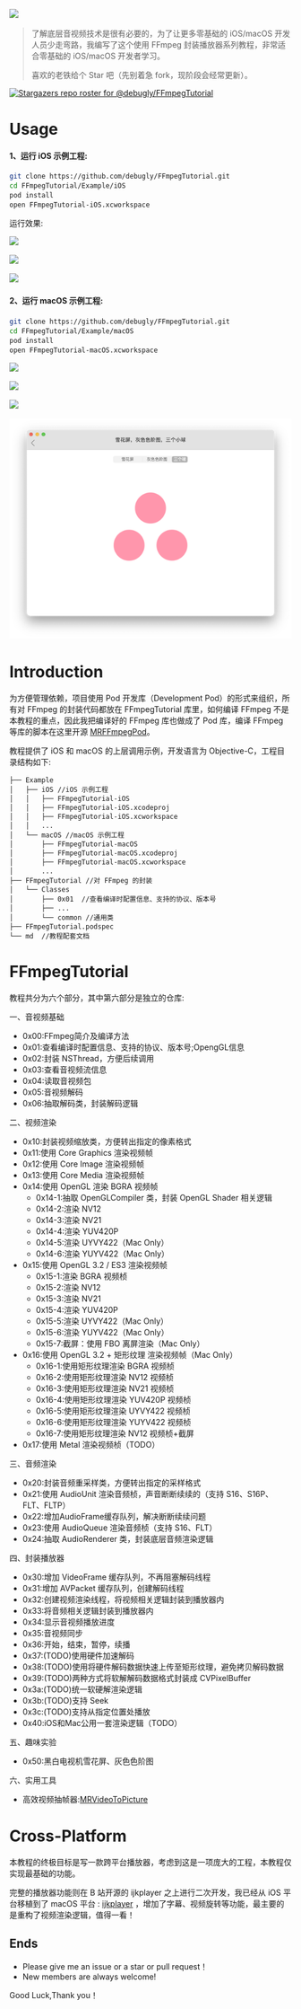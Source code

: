 [![](md/imgs/ffmpeg.png)](https://ffmpeg.org/) 

> 了解底层音视频技术是很有必要的，为了让更多零基础的 iOS/macOS 开发人员少走弯路，我编写了这个使用 FFmpeg 封装播放器系列教程，非常适合零基础的 iOS/macOS 开发者学习。 
> 
> 喜欢的老铁给个 Star 吧（先别着急 fork，现阶段会经常更新）。

[![Stargazers repo roster for @debugly/FFmpegTutorial](https://reporoster.com/stars/debugly/FFmpegTutorial)](https://github.com/debugly/FFmpegTutorial/stargazers)

# Usage

#### 1、运行 iOS 示例工程:

```bash
git clone https://github.com/debugly/FFmpegTutorial.git
cd FFmpegTutorial/Example/iOS
pod install
open FFmpegTutorial-iOS.xcworkspace
```

运行效果:

![](md/imgs/ios-snapshot-1.png)

![](md/imgs/ios-snapshot-2.png)

![](md/imgs/ios-snapshot-3.png)

#### 2、运行 macOS 示例工程:

```bash
git clone https://github.com/debugly/FFmpegTutorial.git
cd FFmpegTutorial/Example/macOS
pod install
open FFmpegTutorial-macOS.xcworkspace
```

![](md/imgs/macos-snapshot-1.png)

![](md/imgs/macos-snapshot-2.png)

![](md/imgs/macos-snapshot-3.png)

![](md/imgs/macos-snapshot-4.png)

# Introduction

为方便管理依赖，项目使用 Pod 开发库（Development Pod）的形式来组织，所有对 FFmpeg 的封装代码都放在 FFmpegTutorial 库里，如何编译 FFmpeg 不是本教程的重点，因此我把编译好的 FFmpeg 库也做成了 Pod 库，编译 FFmpeg 等库的脚本在这里开源 [MRFFmpegPod](https://github.com/debugly/MRFFToolChainPod)。

教程提供了 iOS 和 macOS 的上层调用示例，开发语言为 Objective-C，工程目录结构如下:

```
├── Example
│   ├── iOS //iOS 示例工程
│   │   ├── FFmpegTutorial-iOS
│   │   ├── FFmpegTutorial-iOS.xcodeproj
│   │   ├── FFmpegTutorial-iOS.xcworkspace
│   │   ...
│   └── macOS //macOS 示例工程
│       ├── FFmpegTutorial-macOS
│       ├── FFmpegTutorial-macOS.xcodeproj
│       ├── FFmpegTutorial-macOS.xcworkspace
│       ...
├── FFmpegTutorial //对 FFmpeg 的封装
│   └── Classes
│       ├── 0x01  //查看编译时配置信息、支持的协议、版本号
│       ├── ...
│       └── common //通用类
├── FFmpegTutorial.podspec
└── md  //教程配套文档        
```

# FFmpegTutorial

教程共分为六个部分，其中第六部分是独立的仓库:

一、音视频基础

- 0x00:FFmpeg简介及编译方法
- 0x01:查看编译时配置信息、支持的协议、版本号;OpengGL信息
- 0x02:封装 NSThread，方便后续调用
- 0x03:查看音视频流信息
- 0x04:读取音视频包
- 0x05:音视频解码
- 0x06:抽取解码类，封装解码逻辑

二、视频渲染

- 0x10:封装视频缩放类，方便转出指定的像素格式
- 0x11:使用 Core Graphics 渲染视频帧
- 0x12:使用 Core Image 渲染视频帧
- 0x13:使用 Core Media 渲染视频帧
- 0x14:使用 OpenGL 渲染 BGRA 视频帧
  - 0x14-1:抽取 OpenGLCompiler 类，封装 OpenGL Shader 相关逻辑
  - 0x14-2:渲染 NV12
  - 0x14-3:渲染 NV21
  - 0x14-4:渲染 YUV420P
  - 0x14-5:渲染 UYVY422（Mac Only）
  - 0x14-6:渲染 YUYV422（Mac Only）
- 0x15:使用 OpenGL 3.2 / ES3 渲染视频帧
  - 0x15-1:渲染 BGRA 视频桢
  - 0x15-2:渲染 NV12
  - 0x15-3:渲染 NV21
  - 0x15-4:渲染 YUV420P
  - 0x15-5:渲染 UYVY422（Mac Only）
  - 0x15-6:渲染 YUYV422（Mac Only）
  - 0x15-7:截屏：使用 FBO 离屏渲染（Mac Only）
- 0x16:使用 OpenGL 3.2 + 矩形纹理 渲染视频帧（Mac Only）
  - 0x16-1:使用矩形纹理渲染 BGRA 视频桢
  - 0x16-2:使用矩形纹理渲染 NV12 视频桢
  - 0x16-3:使用矩形纹理渲染 NV21 视频桢
  - 0x16-4:使用矩形纹理渲染 YUV420P 视频桢
  - 0x16-5:使用矩形纹理渲染 UYVY422 视频桢
  - 0x16-6:使用矩形纹理渲染 YUYV422 视频桢
  - 0x16-7:使用矩形纹理渲染 NV12 视频桢+截屏
- 0x17:使用 Metal 渲染视频桢（TODO）

三、音频渲染

- 0x20:封装音频重采样类，方便转出指定的采样格式
- 0x21:使用 AudioUnit 渲染音频桢，声音断断续续的（支持 S16、S16P、FLT、FLTP）
- 0x22:增加AudioFrame缓存队列，解决断断续续问题
- 0x23:使用 AudioQueue 渲染音频桢（支持 S16、FLT）
- 0x24:抽取 AudioRenderer 类，封装底层音频渲染逻辑

四、封装播放器

- 0x30:增加 VideoFrame 缓存队列，不再阻塞解码线程
- 0x31:增加 AVPacket 缓存队列，创建解码线程
- 0x32:创建视频渲染线程，将视频相关逻辑封装到播放器内
- 0x33:将音频相关逻辑封装到播放器内
- 0x34:显示音视频播放进度
- 0x35:音视频同步
- 0x36:开始，结束，暂停，续播
- 0x37:(TODO)使用硬件加速解码
- 0x38:(TODO)使用将硬件解码数据快速上传至矩形纹理，避免拷贝解码数据
- 0x39:(TODO)两种方式将软解解码数据格式封装成 CVPixelBuffer
- 0x3a:(TODO)统一软硬解渲染逻辑
- 0x3b:(TODO)支持 Seek
- 0x3c:(TODO)支持从指定位置处播放
- 0x40:iOS和Mac公用一套渲染逻辑（TODO）

五、趣味实验

- 0x50:黑白电视机雪花屏、灰色色阶图

六、实用工具

- 高效视频抽帧器:[MRVideoToPicture](https://github.com/debugly/MRVideoToPicture)

# Cross-Platform

本教程的终极目标是写一款跨平台播放器，考虑到这是一项庞大的工程，本教程仅实现最基础的功能。

完整的播放器功能则在 B 站开源的 ijkplayer 之上进行二次开发，我已经从 iOS 平台移植到了 macOS 平台 : [ijkplayer](https://github.com/debugly/ijkplayer) ，增加了字幕、视频旋转等功能，最主要的是重构了视频渲染逻辑，值得一看！

## Ends

- Please give me an issue or a star or pull request！
- New members are always welcome!

Good Luck,Thank you！
